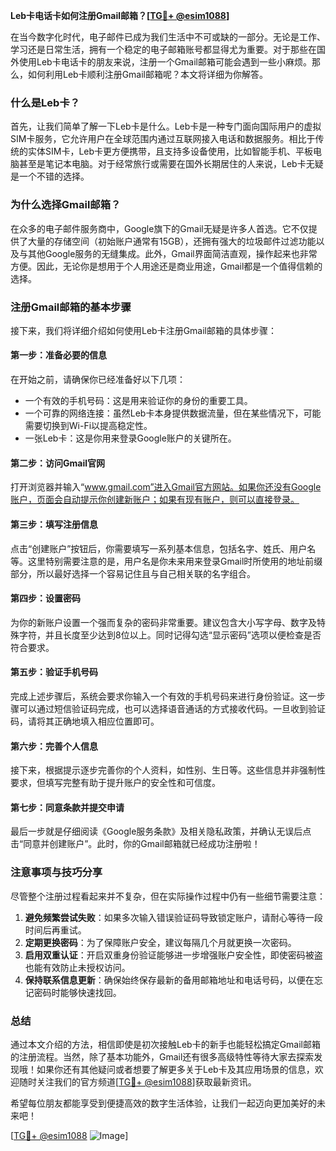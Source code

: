 **Leb卡电话卡如何注册Gmail邮箱？[[TG💪+ @esim1088](https://t.me/s/esim1088)]**

在当今数字化时代，电子邮件已成为我们生活中不可或缺的一部分。无论是工作、学习还是日常生活，拥有一个稳定的电子邮箱账号都显得尤为重要。对于那些在国外使用Leb卡电话卡的朋友来说，注册一个Gmail邮箱可能会遇到一些小麻烦。那么，如何利用Leb卡顺利注册Gmail邮箱呢？本文将详细为你解答。

### 什么是Leb卡？

首先，让我们简单了解一下Leb卡是什么。Leb卡是一种专门面向国际用户的虚拟SIM卡服务，它允许用户在全球范围内通过互联网接入电话和数据服务。相比于传统的实体SIM卡，Leb卡更方便携带，且支持多设备使用，比如智能手机、平板电脑甚至是笔记本电脑。对于经常旅行或需要在国外长期居住的人来说，Leb卡无疑是一个不错的选择。

### 为什么选择Gmail邮箱？

在众多的电子邮件服务商中，Google旗下的Gmail无疑是许多人首选。它不仅提供了大量的存储空间（初始账户通常有15GB），还拥有强大的垃圾邮件过滤功能以及与其他Google服务的无缝集成。此外，Gmail界面简洁直观，操作起来也非常方便。因此，无论你是想用于个人用途还是商业用途，Gmail都是一个值得信赖的选择。

### 注册Gmail邮箱的基本步骤

接下来，我们将详细介绍如何使用Leb卡注册Gmail邮箱的具体步骤：

#### 第一步：准备必要的信息
在开始之前，请确保你已经准备好以下几项：
- 一个有效的手机号码：这是用来验证你的身份的重要工具。
- 一个可靠的网络连接：虽然Leb卡本身提供数据流量，但在某些情况下，可能需要切换到Wi-Fi以提高稳定性。
- 一张Leb卡：这是你用来登录Google账户的关键所在。

#### 第二步：访问Gmail官网
打开浏览器并输入“www.gmail.com”进入Gmail官方网站。如果你还没有Google账户，页面会自动提示你创建新账户；如果有现有账户，则可以直接登录。

#### 第三步：填写注册信息
点击“创建账户”按钮后，你需要填写一系列基本信息，包括名字、姓氏、用户名等。这里特别需要注意的是，用户名是你未来用来登录Gmail时所使用的地址前缀部分，所以最好选择一个容易记住且与自己相关联的名字组合。

#### 第四步：设置密码
为你的新账户设置一个强而复杂的密码非常重要。建议包含大小写字母、数字及特殊字符，并且长度至少达到8位以上。同时记得勾选“显示密码”选项以便检查是否符合要求。

#### 第五步：验证手机号码
完成上述步骤后，系统会要求你输入一个有效的手机号码来进行身份验证。这一步骤可以通过短信验证码完成，也可以选择语音通话的方式接收代码。一旦收到验证码，请将其正确地填入相应位置即可。

#### 第六步：完善个人信息
接下来，根据提示逐步完善你的个人资料，如性别、生日等。这些信息并非强制性要求，但填写完整有助于提升账户的安全性和可信度。

#### 第七步：同意条款并提交申请
最后一步就是仔细阅读《Google服务条款》及相关隐私政策，并确认无误后点击“同意并创建账户”。此时，你的Gmail邮箱就已经成功注册啦！

### 注意事项与技巧分享

尽管整个注册过程看起来并不复杂，但在实际操作过程中仍有一些细节需要注意：

1. **避免频繁尝试失败**：如果多次输入错误验证码导致锁定账户，请耐心等待一段时间后再重试。
2. **定期更换密码**：为了保障账户安全，建议每隔几个月就更换一次密码。
3. **启用双重认证**：开启双重身份验证能够进一步增强账户安全性，即使密码被盗也能有效防止未授权访问。
4. **保持联系信息更新**：确保始终保存最新的备用邮箱地址和电话号码，以便在忘记密码时能够快速找回。

### 总结

通过本文介绍的方法，相信即使是初次接触Leb卡的新手也能轻松搞定Gmail邮箱的注册流程。当然，除了基本功能外，Gmail还有很多高级特性等待大家去探索发现哦！如果你还有其他疑问或者想要了解更多关于Leb卡及其应用场景的信息，欢迎随时关注我们的官方频道[[TG💪+ @esim1088](https://t.me/s/esim1088)]获取最新资讯。

希望每位朋友都能享受到便捷高效的数字生活体验，让我们一起迈向更加美好的未来吧！

[[TG💪+ @esim1088](https://t.me/s/esim1088) ![Image](https://i.postimg.cc/4NQfJmqS/Snipaste-2025-05-13-00-14-12.png)]